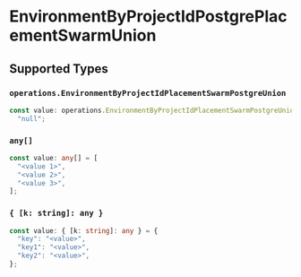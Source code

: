# EnvironmentByProjectIdPostgrePlacementSwarmUnion


## Supported Types

### `operations.EnvironmentByProjectIdPlacementSwarmPostgreUnion`

```typescript
const value: operations.EnvironmentByProjectIdPlacementSwarmPostgreUnion =
  "null";
```

### `any[]`

```typescript
const value: any[] = [
  "<value 1>",
  "<value 2>",
  "<value 3>",
];
```

### `{ [k: string]: any }`

```typescript
const value: { [k: string]: any } = {
  "key": "<value>",
  "key1": "<value>",
  "key2": "<value>",
};
```

